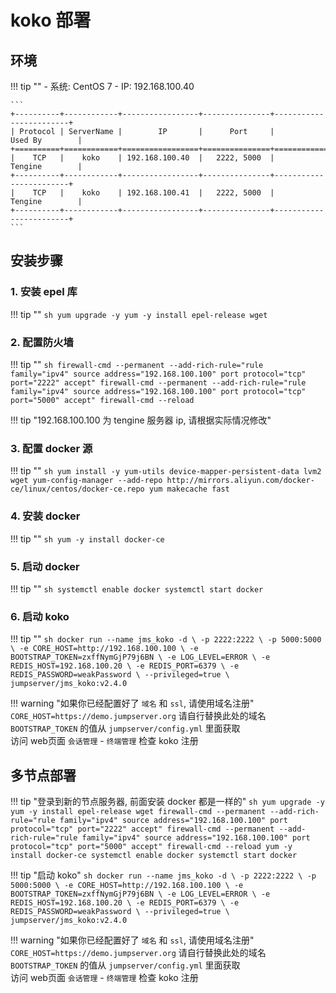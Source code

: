 # koko 部署

## 环境

!!! tip ""
    - 系统: CentOS 7
    - IP: 192.168.100.40

    ```
    +----------+------------+-----------------+---------------+------------------------+
    | Protocol | ServerName |        IP       |      Port     |         Used By        |
    +==========+============+=================+===============+========================+
    |    TCP   |    koko    | 192.168.100.40  |   2222, 5000  |         Tengine        |
    +----------+------------+-----------------+---------------+------------------------+
    |    TCP   |    koko    | 192.168.100.41  |   2222, 5000  |         Tengine        |
    +----------+------------+-----------------+---------------+------------------------+
    ```

## 安装步骤

### 1. 安装 epel 库

!!! tip ""
    ```sh
    yum upgrade -y
    yum -y install epel-release wget
    ```

### 2. 配置防火墙

!!! tip ""
    ```sh
    firewall-cmd --permanent --add-rich-rule="rule family="ipv4" source address="192.168.100.100" port protocol="tcp" port="2222" accept"
    firewall-cmd --permanent --add-rich-rule="rule family="ipv4" source address="192.168.100.100" port protocol="tcp" port="5000" accept"
    firewall-cmd --reload
    ```

!!! tip "192.168.100.100 为 tengine 服务器 ip, 请根据实际情况修改"

### 3. 配置 docker 源

!!! tip ""
    ```sh
    yum install -y yum-utils device-mapper-persistent-data lvm2 wget
    yum-config-manager --add-repo http://mirrors.aliyun.com/docker-ce/linux/centos/docker-ce.repo
    yum makecache fast
    ```

### 4. 安装 docker

!!! tip ""
    ```sh
    yum -y install docker-ce
    ```

### 5. 启动 docker

!!! tip ""
    ```sh
    systemctl enable docker
    systemctl start docker
    ```

### 6. 启动 koko

!!! tip ""
    ```sh
    docker run --name jms_koko -d \
      -p 2222:2222 \
      -p 5000:5000 \
      -e CORE_HOST=http://192.168.100.100 \
      -e BOOTSTRAP_TOKEN=zxffNymGjP79j6BN \
      -e LOG_LEVEL=ERROR \
      -e REDIS_HOST=192.168.100.20 \
      -e REDIS_PORT=6379 \
      -e REDIS_PASSWORD=weakPassword \
      --privileged=true \
      jumpserver/jms_koko:v2.4.0
    ```

!!! warning "如果你已经配置好了 `域名` 和 `ssl`, 请使用域名注册"
    `CORE_HOST=https://demo.jumpserver.org`  请自行替换此处的域名  
    `BOOTSTRAP_TOKEN` 的值从 `jumpserver/config.yml` 里面获取  
    访问 web页面 `会话管理` - `终端管理` 检查 koko 注册

## 多节点部署

!!! tip "登录到新的节点服务器, 前面安装 docker 都是一样的"
    ```sh
    yum upgrade -y
    yum -y install epel-release wget
    firewall-cmd --permanent --add-rich-rule="rule family="ipv4" source address="192.168.100.100" port protocol="tcp" port="2222" accept"
    firewall-cmd --permanent --add-rich-rule="rule family="ipv4" source address="192.168.100.100" port protocol="tcp" port="5000" accept"
    firewall-cmd --reload
    yum -y install docker-ce
    systemctl enable docker
    systemctl start docker
    ```

!!! tip "启动 koko"
    ```sh
    docker run --name jms_koko -d \
      -p 2222:2222 \
      -p 5000:5000 \
      -e CORE_HOST=http://192.168.100.100 \
      -e BOOTSTRAP_TOKEN=zxffNymGjP79j6BN \
      -e LOG_LEVEL=ERROR \
      -e REDIS_HOST=192.168.100.20 \
      -e REDIS_PORT=6379 \
      -e REDIS_PASSWORD=weakPassword \
      --privileged=true \
      jumpserver/jms_koko:v2.4.0
    ```

!!! warning "如果你已经配置好了 `域名` 和 `ssl`, 请使用域名注册"
    `CORE_HOST=https://demo.jumpserver.org`  请自行替换此处的域名  
    `BOOTSTRAP_TOKEN` 的值从 `jumpserver/config.yml` 里面获取  
    访问 web页面 `会话管理` - `终端管理` 检查 koko 注册
